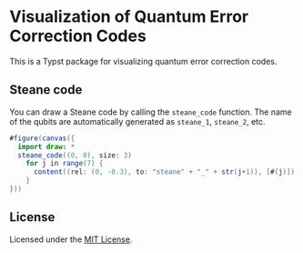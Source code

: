 # Visualization of Quantum Error Correction Codes
This is a Typst package for visualizing quantum error correction codes.


## Steane code
You can draw a Steane code by calling the `steane_code` function. The name of the qubits are automatically generated as `steane_1`, `steane_2`, etc.
```java
#figure(canvas({
  import draw: *
  steane_code((0, 0), size: 3)
    for j in range(7) {
      content((rel: (0, -0.3), to: "steane" + "_" + str(j+1)), [#(j)])
    }
}))
```

## License

Licensed under the [MIT License](LICENSE).